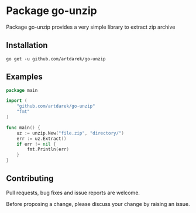 Package go-unzip
===================

Package go-unzip provides a very simple library to extract zip archive

## Installation
```shell
go get -u github.com/artdarek/go-unzip
```

## Examples

```go
package main

import (
    "github.com/artdarek/go-unzip"
	"fmt"
)

func main() {
	uz := unzip.New("file.zip", "directory/")
	err := uz.Extract()
	if err != nil {
		fmt.Println(err)
	}
}
```

## Contributing

Pull requests, bug fixes and issue reports are welcome.

Before proposing a change, please discuss your change by raising an issue.
